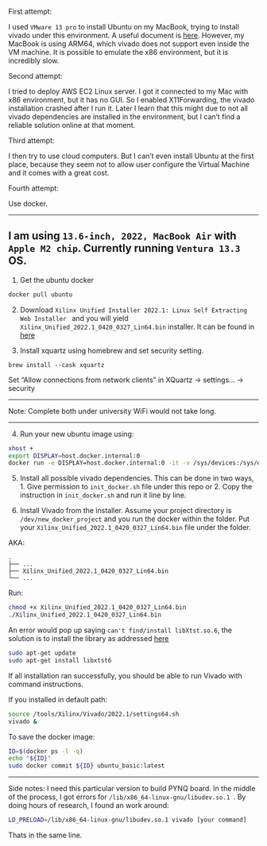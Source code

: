 First attempt: 

I used `VMware 13 pro` to install Ubuntu on my MacBook, trying to install vivado under this environment. A useful document is [here](https://communities.vmware.com/t5/VMware-Fusion-Documents/The-Unofficial-Fusion-13-for-Apple-Silicon-Companion-Guide/ta-p/2939907). However, my MacBook is using ARM64, which vivado does not support even inside the VM machine. It is possible to emulate the x86 environment, but it is incredibly slow.



Second attempt:

I tried to deploy AWS EC2 Linux server. I got it connected to my Mac with x86 environment, but it has no GUI. So I enabled X11Forwarding, the vivado installation crashed after I run it. Later I learn that this might due to not all vivado dependencies are installed in the environment, but I can’t find a reliable solution online at that moment. 



Third attempt:

I then try to use cloud computers. But I can’t even install Ubuntu at the first place, because they seem not to allow user configure the Virtual Machine and it comes with a great cost.


Fourth attempt:

Use docker. 

---
I am using `13.6-inch, 2022, MacBook Air` with `Apple M2 chip`. Currently running `Ventura 13.3` OS.
---

1. Get the ubuntu docker

```sh
docker pull ubuntu
```

2. Download `Xilinx Unified Installer 2022.1: Linux Self Extracting Web Installer ` and you will yield `Xilinx_Unified_2022.1_0420_0327_Lin64.bin` installer. It can be found in [here](https://www.xilinx.com/support/download/index.html/content/xilinx/en/downloadNav/vivado-design-tools/2022-1.html) 

3. Install xquartz using homebrew and set security setting.
```
brew install --cask xquartz
```

Set “Allow connections from network clients” in XQuartz -> settings... -> security

---
Note: Complete both under university WiFi would not take long.

---

4. Run your new ubuntu image using:
``` sh
xhost +
export DISPLAY=host.docker.internal:0
docker run -e DISPLAY=host.docker.internal:0 -it -v /sys/devices:/sys/devices:ro -v `pwd`:`pwd` -w `pwd` ubuntu:latest bash 
```

5. Install all possible vivado dependencies.
This can be done in two ways, 1. Give permission to `init_docker.sh` file under this repo or 2. Copy the instruction in `init_docker.sh` and run it line by line.

6. Install Vivado from the installer.
Assume your project directory is `/dev/new_docker_project` and you run the docker within the folder. Put your `Xilinx_Unified_2022.1_0420_0327_Lin64.bin` file under the folder.

AKA:

```
.
├── ...
├── Xilinx_Unified_2022.1_0420_0327_Lin64.bin
└── ...
```

Run:

```sh
chmod +x Xilinx_Unified_2022.1_0420_0327_Lin64.bin
./Xilinx_Unified_2022.1_0420_0327_Lin64.bin
```

An error would pop up saying `can't find/install libXtst.so.6`, the solution is to install the library as addressed [here](https://stackoverflow.com/questions/17355863/cant-find-install-libxtst-so-6)

```sh
sudo apt-get update
sudo apt-get install libxtst6
```

If all installation ran successfully, you should be able to run Vivado with command instructions.

If you installed in default path:
```sh
source /tools/Xilinx/Vivado/2022.1/settings64.sh
vivado &
```

To save the docker image:

```sh
ID=$(docker ps -l -q)
echo "${ID}"
sudo docker commit ${ID} ubuntu_basic:latest
```

---
Side notes:
I need this particular version to build PYNQ board. In the middle of the process, I got errors for `/lib/x86_64-linux-gnu/libudev.so.1 `. By doing hours of research, I found an work around:

```sh
LD_PRELOAD=/lib/x86_64-linux-gnu/libudev.so.1 vivado [your command]
```
Thats in the same line.


